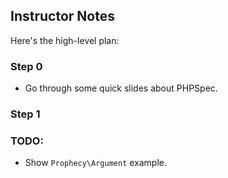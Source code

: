 ## Instructor Notes

Here's the high-level plan:

### Step 0

- Go through some quick slides about PHPSpec.

### Step 1

### TODO:

 - Show `Prophecy\Argument` example.
